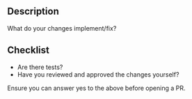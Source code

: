 ## Description

What do your changes implement/fix?

## Checklist

- Are there tests?
- Have you reviewed and approved the changes yourself?

Ensure you can answer yes to the above before opening a PR.
